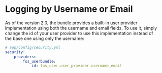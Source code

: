 Logging by Username or Email
============================

As of the version 2.0, the bundle provides a built-in user provider implementation
using both the username and email fields. To use it, simply change the id
of your user provider to use this implementation instead of the base one
using only the username:

~~~yaml
# app/config/security.yml
security:
    providers:
        fos_userbundle:
            id: fos_user.user_provider.username_email
~~~
